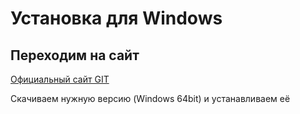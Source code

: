 # Установка для Windows
## Переходим на сайт 
[Официальный сайт GIT](https://git-scm.com "Official GIT")

Скачиваем нужную версию (Windows 64bit) и устанавливаем её
